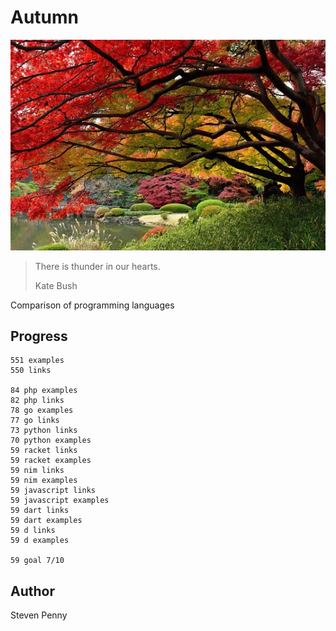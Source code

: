 # Autumn

![hero](docs/image.jpg)

> There is thunder in our hearts.
>
> Kate Bush

Comparison of programming languages

## Progress

~~~
551 examples
550 links

84 php examples
82 php links
78 go examples
77 go links
73 python links
70 python examples
59 racket links
59 racket examples
59 nim links
59 nim examples
59 javascript links
59 javascript examples
59 dart links
59 dart examples
59 d links
59 d examples

59 goal 7/10
~~~

## Author

Steven Penny
